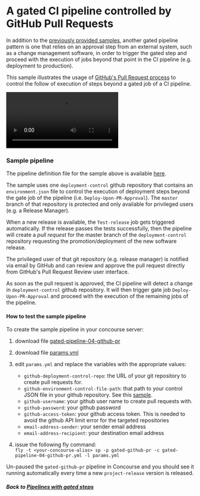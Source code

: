 # A gated CI pipeline controlled by GitHub Pull Requests

In addition to the [previously provided samples](..), another gated pipeline pattern is one that relies on an approval step from an external system, such as a change management software, in order to trigger the gated step and proceed with the execution of jobs beyond that point in the CI pipeline (e.g. deployment to production).

This sample illustrates the usage of [GitHub's Pull Request process](https://help.github.com/articles/about-pull-requests/) to control the follow of execution of steps beyond a gated job of a CI pipeline.

![Gated pipeline with GitHub PR](https://raw.githubusercontent.com/lsilvapvt/misc-support-files/master/docs/videos/gated-pipeline-with-github-pr.mp4)


### Sample pipeline
The pipeline definition file for the sample above is available [here](gated-pipeline-04-github-pr).

The sample uses one `deployment-control` github repository that contains an `environment.json` file to control the execution of deployment steps beyond the gate job of the pipeline (i.e. `Deploy-Upon-PR-Approval`). The `master` branch of that repository is protected and only available for privileged users (e.g. a Release Manager).

When a new release is available, the `Test-release` job gets triggered automatically. If the release passes the tests successfully, then the pipeline will create a *pull request* for the master branch of the `deployment-control` repository requesting the promotion/deployment of the new software release.

The privileged user of that git repository (e.g. release manager) is notified via email by GitHub and can review and approve the pull request directly from GitHub's Pull Request Review user interface.

As soon as the pull request is approved, the CI pipeline will detect a change in `deployment-control` github repository. It will then trigger gate job `Deploy-Upon-PR-Approval` and proceed with the execution of the remaining jobs of the pipeline.


#### How to test the sample pipeline
To create the sample pipeline in your concourse server:

1. download file [gated-pipeline-04-github-pr](gated-pipeline-04-github-pr)

1. download file [params.yml](params.yml)

1. edit `params.yml` and replace the variables with the appropriate values:   
   - `github-deployment-control-repo`: the URL of your git repository to create pull requests for.  
   - `github-environment-control-file-path`: that path to your control JSON file in your github repository. See this [sample](https://github.com/lsilvapvt/misc-support-files/blob/master/environments/sandbox/environment.json).  
   - `github-username`: your github user name to create pull requests with.  
   - `github-password`: your github password  
   - `github-access-token`: your github access token. This is needed to avoid the github API limit error for the targeted repositories  
   - `email-address-sender`: your sender email address  
   - `email-address-recipient`: your destination email address  

1. issue the following fly command:   
`fly -t <your-concourse-alias> sp -p gated-github-pr -c gated-pipeline-04-github-pr.yml -l params.yml`


Un-paused the `gated-github-pr` pipeline in Concourse and you should see it running automatically every time a new `project-release` version is released.


##### Back to [Pipelines with gated steps](..)
